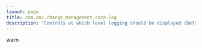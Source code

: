 ```yaml
---
layout: page
title: com.snc.change_management.core.log
description: "Controls at which level logging should be displayed (Defaults to Info)"
---
```

warn